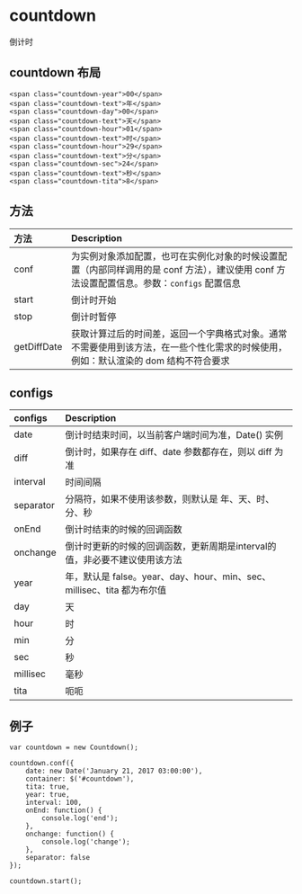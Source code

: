 # countdown

倒计时

## countdown 布局

```
<span class="countdown-year">00</span>
<span class="countdown-text">年</span>
<span class="countdown-day">00</span>
<span class="countdown-text">天</span>
<span class="countdown-hour">01</span>
<span class="countdown-text">时</span>
<span class="countdown-hour">29</span>
<span class="countdown-text">分</span>
<span class="countdown-sec">24</span>
<span class="countdown-text">秒</span>
<span class="countdown-tita">8</span>

```

## 方法

| 方法 | Description |
| :------------- | :------------- |
| conf | 为实例对象添加配置，也可在实例化对象的时候设置配置（内部同样调用的是 conf 方法），建议使用 conf 方法设置配置信息。参数：`configs` 配置信息 |
| start | 倒计时开始 |
| stop | 倒计时暂停 |
| getDiffDate | 获取计算过后的时间差，返回一个字典格式对象。通常不需要使用到该方法，在一些个性化需求的时候使用，例如：默认渲染的 dom 结构不符合要求 |

## configs

| configs | Description |
| :------------- | :------------- |
| date | 倒计时结束时间，以当前客户端时间为准，Date() 实例 |
| diff | 倒计时，如果存在 diff、date 参数都存在，则以 diff 为准 |
| interval | 时间间隔 |
| separator | 分隔符，如果不使用该参数，则默认是 年、天、时、分、秒 |
| onEnd | 倒计时结束的时候的回调函数 |
| onchange | 倒计时更新的时候的回调函数，更新周期是interval的值，非必要不建议使用该方法 |
| year | 年，默认是 false。year、day、hour、min、sec、millisec、tita 都为布尔值 |
| day | 天 |
| hour | 时 |
| min | 分 |
| sec | 秒 |
| millisec | 毫秒 |
| tita | 呃呃 |

## 例子

```
var countdown = new Countdown();

countdown.conf({
    date: new Date('January 21, 2017 03:00:00'),
    container: $('#countdown'),
    tita: true,
    year: true,
    interval: 100,
    onEnd: function() {
        console.log('end');
    },
    onchange: function() {
        console.log('change');
    },
    separator: false
});

countdown.start();

```
